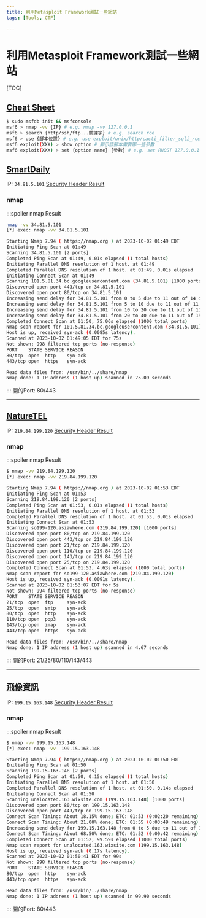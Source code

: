 ```yaml
---
title: 利用Metasploit Framework測試一些網站
tags: [Tools, CTF]

---
```


# 利用Metasploit Framework測試一些網站
[TOC]
## [Cheat Sheet](https://ithelp.ithome.com.tw/articles/10279483?sc=hot)
```bash
$ sudo msfdb init && msfconsole
msf6 > nmap -vv {IP} # e.g. nmap -vv 127.0.0.1
msf6 > search {http/ssh/ftp...關鍵字} # e.g. search rce
msf6 > use {腳本位置} # e.g. use exploit/unix/http/cacti_filter_sqli_rce
msf6 exploit(XXX) > show option # 顯示該腳本需要哪一些參數
msf6 exploit(XXX) > set {option name} {參數} # e.g. set RHOST 127.0.0.1
```
## [SmartDaily](https://www.smartdaily.com.tw/)
IP: `34.81.5.101`
[Security Header Result](https://securityheaders.com/?q=https%3A%2F%2Fwww.smartdaily.com.tw%2F&followRedirects=on)
### nmap
:::spoiler nmap Result
```bash
nmap -vv 34.81.5.101
[*] exec: nmap -vv 34.81.5.101

Starting Nmap 7.94 ( https://nmap.org ) at 2023-10-02 01:49 EDT
Initiating Ping Scan at 01:49
Scanning 34.81.5.101 [2 ports]
Completed Ping Scan at 01:49, 0.01s elapsed (1 total hosts)
Initiating Parallel DNS resolution of 1 host. at 01:49
Completed Parallel DNS resolution of 1 host. at 01:49, 0.01s elapsed
Initiating Connect Scan at 01:49
Scanning 101.5.81.34.bc.googleusercontent.com (34.81.5.101) [1000 ports]
Discovered open port 443/tcp on 34.81.5.101
Discovered open port 80/tcp on 34.81.5.101
Increasing send delay for 34.81.5.101 from 0 to 5 due to 11 out of 14 dropped probes since last increase.
Increasing send delay for 34.81.5.101 from 5 to 10 due to 11 out of 11 dropped probes since last increase.
Increasing send delay for 34.81.5.101 from 10 to 20 due to 11 out of 11 dropped probes since last increase.
Increasing send delay for 34.81.5.101 from 20 to 40 due to 11 out of 15 dropped probes since last increase.
Completed Connect Scan at 01:50, 75.06s elapsed (1000 total ports)
Nmap scan report for 101.5.81.34.bc.googleusercontent.com (34.81.5.101)
Host is up, received syn-ack (0.0085s latency).
Scanned at 2023-10-02 01:49:05 EDT for 75s
Not shown: 998 filtered tcp ports (no-response)
PORT    STATE SERVICE REASON
80/tcp  open  http    syn-ack
443/tcp open  https   syn-ack

Read data files from: /usr/bin/../share/nmap
Nmap done: 1 IP address (1 host up) scanned in 75.09 seconds
```
:::
開的Port: 80/443

---
## [NatureTEL](http://www.naturaltel.com/)
IP: `219.84.199.120`
[Security Header Result](https://securityheaders.com/?q=https%3A%2F%2Fwww.naturaltel.com%2F&followRedirects=on)
### nmap
:::spoiler nmap Result
```bash
$ nmap -vv 219.84.199.120
[*] exec: nmap -vv 219.84.199.120

Starting Nmap 7.94 ( https://nmap.org ) at 2023-10-02 01:53 EDT
Initiating Ping Scan at 01:53
Scanning 219.84.199.120 [2 ports]
Completed Ping Scan at 01:53, 0.01s elapsed (1 total hosts)
Initiating Parallel DNS resolution of 1 host. at 01:53
Completed Parallel DNS resolution of 1 host. at 01:53, 0.01s elapsed
Initiating Connect Scan at 01:53
Scanning so199-120.asiawhere.com (219.84.199.120) [1000 ports]
Discovered open port 80/tcp on 219.84.199.120
Discovered open port 443/tcp on 219.84.199.120
Discovered open port 21/tcp on 219.84.199.120
Discovered open port 110/tcp on 219.84.199.120
Discovered open port 143/tcp on 219.84.199.120
Discovered open port 25/tcp on 219.84.199.120
Completed Connect Scan at 01:53, 4.63s elapsed (1000 total ports)
Nmap scan report for so199-120.asiawhere.com (219.84.199.120)
Host is up, received syn-ack (0.0091s latency).
Scanned at 2023-10-02 01:53:07 EDT for 5s
Not shown: 994 filtered tcp ports (no-response)
PORT    STATE SERVICE REASON
21/tcp  open  ftp     syn-ack
25/tcp  open  smtp    syn-ack
80/tcp  open  http    syn-ack
110/tcp open  pop3    syn-ack
143/tcp open  imap    syn-ack
443/tcp open  https   syn-ack

Read data files from: /usr/bin/../share/nmap
Nmap done: 1 IP address (1 host up) scanned in 4.67 seconds
```
:::
開的Port: 21/25/80/110/143/443

---
## [飛像資訊](https://www.flyelephant.com.tw/)
IP: `199.15.163.148`
[Security Header Result](https://securityheaders.com/?q=https%3A%2F%2Fwww.flyelephant.com.tw%2F&followRedirects=on)
### nmap
:::spoiler nmap Result
```bash
$ nmap -vv 199.15.163.148
[*] exec: nmap -vv  199.15.163.148 

Starting Nmap 7.94 ( https://nmap.org ) at 2023-10-02 01:50 EDT
Initiating Ping Scan at 01:50
Scanning 199.15.163.148 [2 ports]
Completed Ping Scan at 01:50, 0.15s elapsed (1 total hosts)
Initiating Parallel DNS resolution of 1 host. at 01:50
Completed Parallel DNS resolution of 1 host. at 01:50, 0.14s elapsed
Initiating Connect Scan at 01:50
Scanning unalocated.163.wixsite.com (199.15.163.148) [1000 ports]
Discovered open port 80/tcp on 199.15.163.148
Discovered open port 443/tcp on 199.15.163.148
Connect Scan Timing: About 18.15% done; ETC: 01:53 (0:02:20 remaining)
Connect Scan Timing: About 21.00% done; ETC: 01:55 (0:03:49 remaining)
Increasing send delay for 199.15.163.148 from 0 to 5 due to 11 out of 16 dropped probes since last increase.
Connect Scan Timing: About 68.50% done; ETC: 01:52 (0:00:42 remaining)
Completed Connect Scan at 01:52, 99.59s elapsed (1000 total ports)
Nmap scan report for unalocated.163.wixsite.com (199.15.163.148)
Host is up, received syn-ack (0.17s latency).
Scanned at 2023-10-02 01:50:41 EDT for 99s
Not shown: 998 filtered tcp ports (no-response)
PORT    STATE SERVICE REASON
80/tcp  open  http    syn-ack
443/tcp open  https   syn-ack

Read data files from: /usr/bin/../share/nmap
Nmap done: 1 IP address (1 host up) scanned in 99.90 seconds
```
:::
開的Port: 80/443